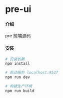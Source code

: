 # pre-ui

#### 介绍

pre 前端源码

#### 安装

``` bash
# 安装依赖
npm install

# 启动服务 localhost:9527
npm run dev

# 构建生产环境
npm run build
```

